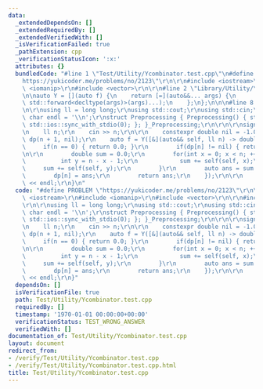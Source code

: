```yaml
---
data:
  _extendedDependsOn: []
  _extendedRequiredBy: []
  _extendedVerifiedWith: []
  _isVerificationFailed: true
  _pathExtension: cpp
  _verificationStatusIcon: ':x:'
  attributes: {}
  bundledCode: "#line 1 \"Test/Utility/Ycombinator.test.cpp\"\n#define PROBLEM \"\
    https://yukicoder.me/problems/no/2123\"\r\n\r\n#include <iostream>\r\n#include\
    \ <iomanip>\r\n#include <vector>\r\n\r\n#line 2 \"Library/Utility/Ycombinator.hpp\"\
    \n\nauto Y = [](auto f) {\n    return [=](auto&&... args) {\n        return f(f,\
    \ std::forward<decltype(args)>(args)...);\n    };\n};\n\n\n#line 8 \"Test/Utility/Ycombinator.test.cpp\"\
    \n\r\nusing ll = long long;\r\nusing std::cout;\r\nusing std::cin;\r\nconstexpr\
    \ char endl = '\\n';\r\nstruct Preprocessing { Preprocessing() { std::cin.tie(0);\
    \ std::ios::sync_with_stdio(0); }; }_Preprocessing;\r\n\r\n\r\nsigned main() {\r\
    \n    ll n;\r\n    cin >> n;\r\n\r\n    constexpr double nil = -1.0;\r\n    std::vector<double>\
    \ dp(n + 1, nil);\r\n    auto f = Y([&](auto&& self, ll n) -> double {\r\n   \
    \     if(n == 0) { return 0.0; }\r\n        if(dp[n] != nil) { return dp[n]; }\r\
    \n\r\n        double sum = 0.0;\r\n        for(int x = 0; x < n; ++x) {\r\n  \
    \          int y = n - x - 1;\r\n            sum += self(self, x);\r\n       \
    \     sum += self(self, y);\r\n        }\r\n        auto ans = sum / n + 1;\r\n\
    \        dp[n] = ans;\r\n        return ans;\r\n    });\r\n\r\n    cout << f(n)\
    \ << endl;\r\n}\n"
  code: "#define PROBLEM \"https://yukicoder.me/problems/no/2123\"\r\n\r\n#include\
    \ <iostream>\r\n#include <iomanip>\r\n#include <vector>\r\n\r\n#include \"./../../Library/Utility/Ycombinator.hpp\"\
    \r\n\r\nusing ll = long long;\r\nusing std::cout;\r\nusing std::cin;\r\nconstexpr\
    \ char endl = '\\n';\r\nstruct Preprocessing { Preprocessing() { std::cin.tie(0);\
    \ std::ios::sync_with_stdio(0); }; }_Preprocessing;\r\n\r\n\r\nsigned main() {\r\
    \n    ll n;\r\n    cin >> n;\r\n\r\n    constexpr double nil = -1.0;\r\n    std::vector<double>\
    \ dp(n + 1, nil);\r\n    auto f = Y([&](auto&& self, ll n) -> double {\r\n   \
    \     if(n == 0) { return 0.0; }\r\n        if(dp[n] != nil) { return dp[n]; }\r\
    \n\r\n        double sum = 0.0;\r\n        for(int x = 0; x < n; ++x) {\r\n  \
    \          int y = n - x - 1;\r\n            sum += self(self, x);\r\n       \
    \     sum += self(self, y);\r\n        }\r\n        auto ans = sum / n + 1;\r\n\
    \        dp[n] = ans;\r\n        return ans;\r\n    });\r\n\r\n    cout << f(n)\
    \ << endl;\r\n}"
  dependsOn: []
  isVerificationFile: true
  path: Test/Utility/Ycombinator.test.cpp
  requiredBy: []
  timestamp: '1970-01-01 00:00:00+00:00'
  verificationStatus: TEST_WRONG_ANSWER
  verifiedWith: []
documentation_of: Test/Utility/Ycombinator.test.cpp
layout: document
redirect_from:
- /verify/Test/Utility/Ycombinator.test.cpp
- /verify/Test/Utility/Ycombinator.test.cpp.html
title: Test/Utility/Ycombinator.test.cpp
---
```

